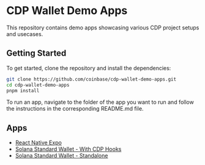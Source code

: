 # CDP Wallet Demo Apps

This repository contains demo apps showcasing various CDP project setups and usecases.

## Getting Started

To get started, clone the repository and install the dependencies:

```bash
git clone https://github.com/coinbase/cdp-wallet-demo-apps.git
cd cdp-wallet-demo-apps
pnpm install
```

To run an app, navigate to the folder of the app you want to run and follow the instructions in the corresponding README.md file.

## Apps

- [React Native Expo](apps/react-native-expo)
- [Solana Standard Wallet - With CDP Hooks](apps/solana-standard-wallet-with-cdp-hooks)
- [Solana Standard Wallet - Standalone](apps/solana-standard-wallet-standalone)
